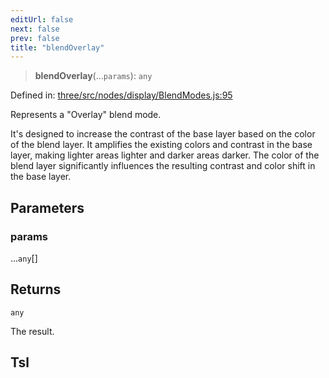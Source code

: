 ```yaml
---
editUrl: false
next: false
prev: false
title: "blendOverlay"
---
```


> **blendOverlay**(...`params`): `any`

Defined in: [three/src/nodes/display/BlendModes.js:95](https://github.com/DefinitelyMaybe/three-i18n/blob/fa57b79433d1c349ffb23a78727299c8d4190136/three/src/nodes/display/BlendModes.js#L95)

Represents a "Overlay" blend mode.

It's designed to increase the contrast of the base layer based on the color of the blend layer.
It amplifies the existing colors and contrast in the base layer, making lighter areas lighter and darker areas darker.
The color of the blend layer significantly influences the resulting contrast and color shift in the base layer.

## Parameters

### params

...`any`[]

## Returns

`any`

The result.

## Tsl
